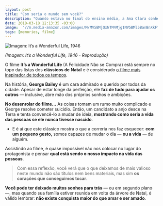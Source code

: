 ```yaml
---
layout: post
title: "Com seria o mundo sem você?"
description: "Quando estava no final do ensino médio, a Ana Clara conheceu o Alexandre. Ela lembra como se fosse ontem."
date: 2018-03-18 12:13:35 -03:00
image:  "//m.media-amazon.com/images/M/MV5BMjQxNTM4Mjg1NV5BMl5BanBnXkFtZTgwNDYyNzM4NjM@._V1_FMjpg_UX2048_.jpg"
tags: [memories, filme]
---
```


![Imagem: It’s a Wonderful Life, 1946](https://i1.wp.com/m.media-amazon.com/images/M/MV5BMjQxNTM4Mjg1NV5BMl5BanBnXkFtZTgwNDYyNzM4NjM@._V1_FMjpg_UX2048_.jpg?resize=400,255)

_(Imagem: It’s a Wonderful Life, 1946 - Reprodução)_

O filme  **It’s a Wonderful Life**  (A Felicidade Não se Compra) está sempre no topo das listas dos  **clássicos de**  **Natal**  e é considerado  [o filme mais inspirador de todos os tempos](https://pt.wikipedia.org/wiki/Lista_dos_filmes_estadunidenses_mais_inspiradores_segundo_o_American_Film_Institute).

Na história,  **George Bailey**  é um cara admirado e querido por todos da cidade. Apesar de estar longe da perfeição, ele  **faz de tudo para ajudar os outros**  — inclusive, abre mão dos próprios sonhos e ambições.

**No desenrolar do filme…**  As coisas tomam um rumo muito complicado e George resolve cometer suicídio. Então, um candidato a anjo desce na Terra e tenta convencê-lo a mudar de ideia,  **mostrando como seria a vida das pessoas se ele nunca tivesse nascido**.

-   E é aí que este clássico mostra o que a correria nos faz esquecer:  **com um pequeno gesto,**  somos capazes de mudar o dia —  **ou a vida**  — de alguém.

Assistindo ao filme, é quase impossível não nos colocar no lugar do protagonista e pensar  **qual está sendo o nosso impacto na vida das pessoas**.

> Com essa reflexão, você verá que o que deixamos de mais valioso neste mundo não são títulos nem bens materiais, mas sim  **os corações que conseguimos tocar**.

**Você pode ter deixado muitos sonhos para trás**  — ou em segundo plano —, mas quando sua família estiver reunida em volta da árvore de Natal, é válido lembrar:  **não existe conquista maior do que amar e ser amado**.
